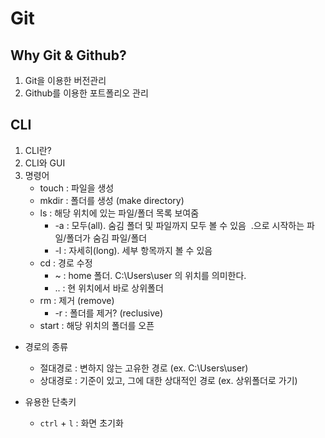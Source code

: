 # Git

## Why Git & Github?
1. Git을 이용한 버전관리
2. Github를 이용한 포트폴리오 관리


## CLI
1. CLI란?
2. CLI와 GUI
3. 명령어
   - touch : 파일을 생성
   - mkdir : 폴더를 생성 (make directory)
   - ls : 해당 위치에 있는 파일/폴더 목록 보여줌
     - -a : 모두(all). 숨김 폴더 및 파일까지 모두 볼 수 있음
       ​      .으로 시작하는 파일/폴더가 숨김 파일/폴더
     - -l : 자세히(long). 세부 항목까지 볼 수 있음
   - cd : 경로 수정
     - ~ : home 폴더. C:\Users\user 의 위치를 의미한다.
     - .. : 현 위치에서 바로 상위폴더
   - rm : 제거 (remove)
     - -r : 폴더를 제거? (reclusive)
   - start : 해당 위치의 폴더를 오픈

- 경로의 종류
    - 절대경로 : 변하지 않는 고유한 경로 (ex. C:\Users\user)
    - 상대경로 : 기준이 있고, 그에 대한 상대적인 경로 (ex. 상위폴더로 가기)

- 유용한 단축키
  - `ctrl` + `l` : 화면 초기화
